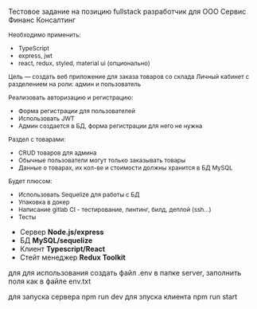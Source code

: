 Тестовое задание на позицию fullstack разработчик для ООО Сервис Финанс Консалтинг

<div style='font-size: 12px'>
Необходимо применить:

- TypeScript
- express, jwt
- react, redux, styled, material ui (опционально)

Цель — создать веб приложение для заказа товаров со склада
Личный кабинет с разделением на роли: админ и пользователь

Реализовать авторизацию и регистрацию:

- Форма регистрации для пользователей
- Использовать JWT
- Админ создается в БД, форма регистрации для него не нужна

Раздел с товарами:

- CRUD товаров для админа
- Обычные пользователи могут только заказывать товары
- Данные о товарах, их кол-ве и стоимости должны хранится в БД MySQL

Будет плюсом:

- Использовать Sequelize для работы с БД
- Упаковка в докер
- Написание gitlab CI - тестирование, линтинг, билд, деплой (ssh...)
- Тесты
</div>

<ul>
  <li>Сервер <b>Node.js/express</b></li>
  <li>БД <b>MySQL/sequelize</b></li>
  <li>Клиент <b>Typescript/React</b></li>
  <li>Стейт менеджер <b>Redux Toolkit</b></li>
</ul>

для для использования создать файл .env в папке server, заполнить поля как в файле env.txt

для запуска сервера npm run dev
для зпуска клиента npm run start
